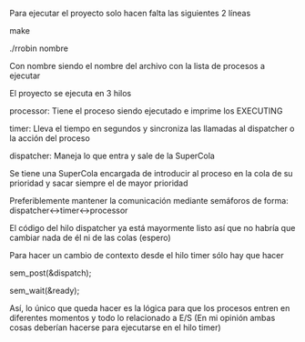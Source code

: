 Para ejecutar el proyecto solo hacen falta las siguientes 2 líneas

make

./rrobin nombre

Con nombre siendo el nombre del archivo con la lista de procesos a ejecutar

El proyecto se ejecuta en 3 hilos

processor: Tiene el proceso siendo ejecutado e imprime los EXECUTING

timer: Lleva el tiempo en segundos y sincroniza las llamadas al dispatcher o la acción del proceso

dispatcher: Maneja lo que entra y sale de la SuperCola

Se tiene una SuperCola encargada de introducir al proceso en la cola de su prioridad y sacar siempre el de mayor prioridad

Preferiblemente mantener la comunicación mediante semáforos de forma:
dispatcher<->timer<->processor

El código del hilo dispatcher ya está mayormente listo así que no habría que cambiar nada de él ni de las colas (espero)

Para hacer un cambio de contexto desde el hilo timer sólo hay que hacer

sem_post(&dispatch);

sem_wait(&ready);

Así, lo único que queda hacer es la lógica para que los procesos entren en diferentes momentos y todo lo relacionado a E/S
(En mi opinión ambas cosas deberían hacerse para ejecutarse en el hilo timer)

